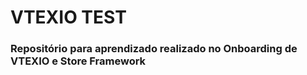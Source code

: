 # VTEXIO TEST

### Repositório para aprendizado realizado no Onboarding de VTEXIO e Store Framework
